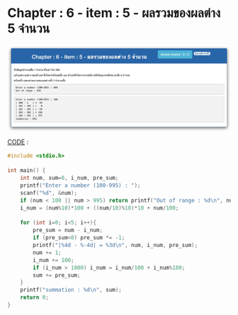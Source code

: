# Chapter : 6 - item : 5 - ผลรวมของผลต่าง 5 จำนวน

![img](./assets/5.jpg)

[CODE][file] :
```c
#include <stdio.h>

int main() {
    int num, sum=0, i_num, pre_sum;
    printf("Enter a number (100-995) : ");
    scanf("%d", &num);
    if (num < 100 || num > 995) return printf("Out of range : %d\n", num);
    i_num = (num%10)*100 + ((num/10)%10)*10 + num/100;

    for (int i=0; i<5; i++){
        pre_sum = num - i_num;
        if (pre_sum<0) pre_sum *= -1;
        printf("|%4d - %-4d| = %3d\n", num, i_num, pre_sum);
        num += 1;
        i_num += 100;
        if (i_num > 1000) i_num = i_num/100 + i_num%100;
        sum += pre_sum;
    }
    printf("summation : %d\n", sum);
    return 0;
}
```

[file]: ./src/05.c
